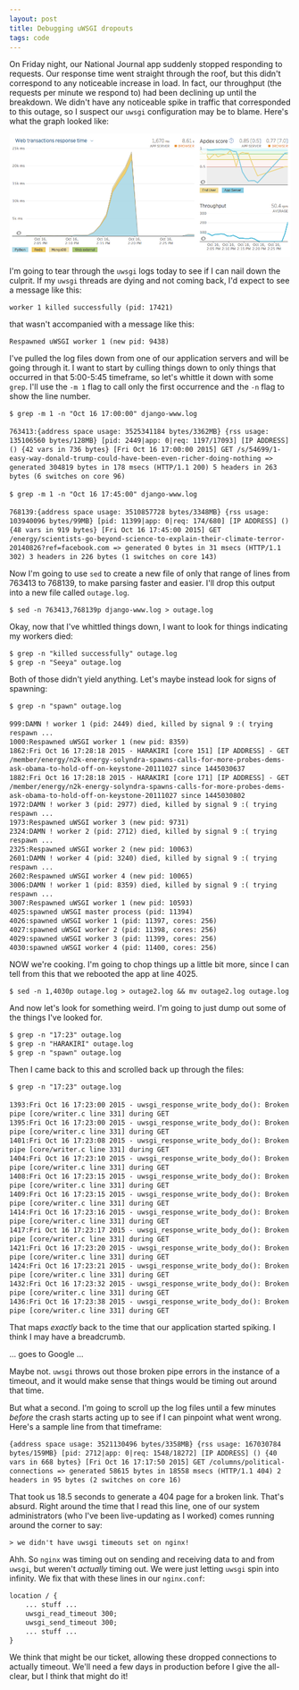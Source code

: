 ```yaml
---
layout: post
title: Debugging uWSGI dropouts
tags: code
---
```


On Friday night, our National Journal app suddenly stopped responding to requests. Our response time went straight through the roof, but this didn't correspond to any noticeable increase in load. In fact, our throughput (the requests per minute we respond to) had been declining up until the breakdown. We didn't have any noticeable spike in traffic that corresponded to this outage, so I suspect our `uwsgi` configuration may be to blame. Here's what the graph looked like:

![](/images/errors.png)

I'm going to tear through the `uwsgi` logs today to see if I can nail down the culprit. If my `uwsgi` threads are dying and not coming back, I'd expect to see a message like this:

	worker 1 killed successfully (pid: 17421)

that wasn't accompanied with a message like this:

	Respawned uWSGI worker 1 (new pid: 9438)

I've pulled the log files down from one of our application servers and will be going through it. I want to start by culling things down to only things that occurred in that 5:00-5:45 timeframe, so let's whittle it down with some `grep`. I'll use the `-m 1` flag to call only the first occurrence and the `-n` flag to show the line number.

	$ grep -m 1 -n "Oct 16 17:00:00" django-www.log

	763413:{address space usage: 3525341184 bytes/3362MB} {rss usage: 135106560 bytes/128MB} [pid: 2449|app: 0|req: 1197/17093] [IP ADDRESS] () {42 vars in 736 bytes} [Fri Oct 16 17:00:00 2015] GET /s/54699/1-easy-way-donald-trump-could-have-been-even-richer-doing-nothing => generated 304819 bytes in 178 msecs (HTTP/1.1 200) 5 headers in 263 bytes (6 switches on core 96)

	$ grep -m 1 -n "Oct 16 17:45:00" django-www.log
 
	768139:{address space usage: 3510857728 bytes/3348MB} {rss usage: 103940096 bytes/99MB} [pid: 11399|app: 0|req: 174/680] [IP ADDRESS] () {48 vars in 919 bytes} [Fri Oct 16 17:45:00 2015] GET /energy/scientists-go-beyond-science-to-explain-their-climate-terror-20140826?ref=facebook.com => generated 0 bytes in 31 msecs (HTTP/1.1 302) 3 headers in 226 bytes (1 switches on core 143)

Now I'm going to use `sed` to create a new file of only that range of lines from 763413 to 768139, to make parsing faster and easier. I'll drop this output into a new file called `outage.log`.

	$ sed -n 763413,768139p django-www.log > outage.log

Okay, now that I've whittled things down, I want to look for things indicating my workers died:

	$ grep -n "killed successfully" outage.log
	$ grep -n "Seeya" outage.log

Both of those didn't yield anything. Let's maybe instead look for signs of spawning:

	$ grep -n "spawn" outage.log

	999:DAMN ! worker 1 (pid: 2449) died, killed by signal 9 :( trying respawn ...
	1000:Respawned uWSGI worker 1 (new pid: 8359)
	1862:Fri Oct 16 17:28:18 2015 - HARAKIRI [core 151] [IP ADDRESS] - GET /member/energy/n2k-energy-solyndra-spawns-calls-for-more-probes-dems-ask-obama-to-hold-off-on-keystone-20111027 since 1445030637
	1882:Fri Oct 16 17:28:18 2015 - HARAKIRI [core 171] [IP ADDRESS] - GET /member/energy/n2k-energy-solyndra-spawns-calls-for-more-probes-dems-ask-obama-to-hold-off-on-keystone-20111027 since 1445030802
	1972:DAMN ! worker 3 (pid: 2977) died, killed by signal 9 :( trying respawn ...
	1973:Respawned uWSGI worker 3 (new pid: 9731)
	2324:DAMN ! worker 2 (pid: 2712) died, killed by signal 9 :( trying respawn ...
	2325:Respawned uWSGI worker 2 (new pid: 10063)
	2601:DAMN ! worker 4 (pid: 3240) died, killed by signal 9 :( trying respawn ...
	2602:Respawned uWSGI worker 4 (new pid: 10065)
	3006:DAMN ! worker 1 (pid: 8359) died, killed by signal 9 :( trying respawn ...
	3007:Respawned uWSGI worker 1 (new pid: 10593)
	4025:spawned uWSGI master process (pid: 11394)
	4026:spawned uWSGI worker 1 (pid: 11397, cores: 256)
	4027:spawned uWSGI worker 2 (pid: 11398, cores: 256)
	4029:spawned uWSGI worker 3 (pid: 11399, cores: 256)
	4030:spawned uWSGI worker 4 (pid: 11400, cores: 256)

NOW we're cooking. I'm going to chop things up a little bit more, since I can tell from this that we rebooted the app at line 4025.

	$ sed -n 1,4030p outage.log > outage2.log && mv outage2.log outage.log

And now let's look for something weird. I'm going to just dump out some of the things I've looked for.

	$ grep -n "17:23" outage.log
	$ grep -n "HARAKIRI" outage.log
	$ grep -n "spawn" outage.log

Then I came back to this and scrolled back up through the files:

	$ grep -n "17:23" outage.log

	1393:Fri Oct 16 17:23:00 2015 - uwsgi_response_write_body_do(): Broken pipe [core/writer.c line 331] during GET 
	1395:Fri Oct 16 17:23:00 2015 - uwsgi_response_write_body_do(): Broken pipe [core/writer.c line 331] during GET 
	1401:Fri Oct 16 17:23:08 2015 - uwsgi_response_write_body_do(): Broken pipe [core/writer.c line 331] during GET 
	1404:Fri Oct 16 17:23:10 2015 - uwsgi_response_write_body_do(): Broken pipe [core/writer.c line 331] during GET 
	1408:Fri Oct 16 17:23:15 2015 - uwsgi_response_write_body_do(): Broken pipe [core/writer.c line 331] during GET 
	1409:Fri Oct 16 17:23:15 2015 - uwsgi_response_write_body_do(): Broken pipe [core/writer.c line 331] during GET 
	1414:Fri Oct 16 17:23:16 2015 - uwsgi_response_write_body_do(): Broken pipe [core/writer.c line 331] during GET 
	1417:Fri Oct 16 17:23:17 2015 - uwsgi_response_write_body_do(): Broken pipe [core/writer.c line 331] during GET 
	1421:Fri Oct 16 17:23:20 2015 - uwsgi_response_write_body_do(): Broken pipe [core/writer.c line 331] during GET 
	1424:Fri Oct 16 17:23:21 2015 - uwsgi_response_write_body_do(): Broken pipe [core/writer.c line 331] during GET 
	1432:Fri Oct 16 17:23:32 2015 - uwsgi_response_write_body_do(): Broken pipe [core/writer.c line 331] during GET 
	1436:Fri Oct 16 17:23:38 2015 - uwsgi_response_write_body_do(): Broken pipe [core/writer.c line 331] during GET 

That maps _exactly_ back to the time that our application started spiking. I think I may have a breadcrumb.

... goes to Google ...

Maybe not. `uwsgi` throws out those broken pipe errors in the instance of a timeout, and it would make sense that things would be timing out around that time.

But what a second. I'm going to scroll up the log files until a few minutes _before_ the crash starts acting up to see if I can pinpoint what went wrong. Here's a sample line from that timeframe:

	{address space usage: 3521130496 bytes/3358MB} {rss usage: 167030784 bytes/159MB} [pid: 2712|app: 0|req: 1548/18272] [IP ADDRESS] () {40 vars in 668 bytes} [Fri Oct 16 17:17:50 2015] GET /columns/political-connections => generated 58615 bytes in 18558 msecs (HTTP/1.1 404) 2 headers in 95 bytes (2 switches on core 16)

That took us 18.5 seconds to generate a 404 page for a broken link. That's absurd. Right around the time that I read this line, one of our system administrators (who I've been live-updating as I worked) comes running around the corner to say: 

	> we didn't have uwsgi timeouts set on nginx!

Ahh. So `nginx` was timing out on sending and receiving data to and from `uwsgi`, but weren't *actually* timing out. We were just letting `uwsgi` spin into infinity. We fix that with these lines in our `nginx.conf`:

	location / {
		... stuff ...
		uwsgi_read_timeout 300;
	    uwsgi_send_timeout 300;
	    ... stuff ...
	}

We think that might be our ticket, allowing these dropped connections to actually timeout. We'll need a few days in production before I give the all-clear, but I think that might do it!